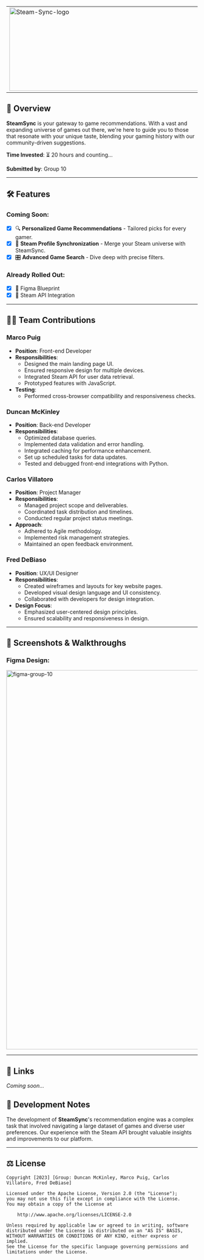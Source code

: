 <table>
  <tr>
    <td><img src="https://i.postimg.cc/vHbpLQYP/purple-png.png" alt="Steam-Sync-logo" height="220" width="1000"></td>
  </tr>
</table>

## 🚀 Overview
**SteamSync** is your gateway to game recommendations. With a vast and expanding universe of games out there, we're here to guide you to those that resonate with your unique taste, blending your gaming history with our community-driven suggestions.

**Time Invested**: ⏳ 20 hours and counting...

**Submitted by**: Group 10

---

## 🛠 Features

### Coming Soon:
- [x] 🔍 **Personalized Game Recommendations** - Tailored picks for every gamer.
- [x] 🔄 **Steam Profile Synchronization** - Merge your Steam universe with SteamSync.
- [x] 🎛 **Advanced Game Search** - Dive deep with precise filters.

### Already Rolled Out:
- [x] 🎨 Figma Blueprint
- [x] 📡 Steam API Integration

---

## 👨‍💻 Team Contributions

### Marco Puig
- **Position**: Front-end Developer
- **Responsibilities**: 
  - Designed the main landing page UI.
  - Ensured responsive design for multiple devices.
  - Integrated Steam API for user data retrieval.
  - Prototyped features with JavaScript.
- **Testing**:
  - Performed cross-browser compatibility and responsiveness checks.

### Duncan McKinley
- **Position**: Back-end Developer
- **Responsibilities**:
  - Optimized database queries.
  - Implemented data validation and error handling.
  - Integrated caching for performance enhancement.
  - Set up scheduled tasks for data updates.
  - Tested and debugged front-end integrations with Python.

### Carlos Villatoro 
- **Position**: Project Manager
- **Responsibilities**:
  - Managed project scope and deliverables.
  - Coordinated task distribution and timelines.
  - Conducted regular project status meetings.
- **Approach**:
  - Adhered to Agile methodology.
  - Implemented risk management strategies.
  - Maintained an open feedback environment.

### Fred DeBiaso
- **Position**: UX/UI Designer
- **Responsibilities**:
  - Created wireframes and layouts for key website pages.
  - Developed visual design language and UI consistency.
  - Collaborated with developers for design integration.
- **Design Focus**:
  - Emphasized user-centered design principles.
  - Ensured scalability and responsiveness in design.

---

## 🎥 Screenshots & Walkthroughs

### Figma Design:
<img src='https://i.postimg.cc/3w5vJ0R9/figma-group-10.png' border='0' alt='figma-group-10' width='1000'/>

---

## 🔗 Links
*Coming soon...*

## 📝 Development Notes
The development of **SteamSync**'s recommendation engine was a complex task that involved navigating a large dataset of games and diverse user preferences. Our experience with the Steam API brought valuable insights and improvements to our platform.

---

## ⚖ License
    Copyright [2023] [Group: Duncan McKinley, Marco Puig, Carlos Villatoro, Fred DeBiase]

    Licensed under the Apache License, Version 2.0 (the "License");
    you may not use this file except in compliance with the License.
    You may obtain a copy of the License at

        http://www.apache.org/licenses/LICENSE-2.0

    Unless required by applicable law or agreed to in writing, software
    distributed under the License is distributed on an "AS IS" BASIS,
    WITHOUT WARRANTIES OR CONDITIONS OF ANY KIND, either express or implied.
    See the License for the specific language governing permissions and
    limitations under the License.
